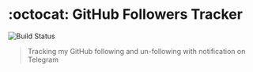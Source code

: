 # :octocat: GitHub Followers Tracker

![Build Status](https://github.com/plibither8/gh-followers-tracker/workflows/GitHub%20Followers%20Tracker/badge.svg)

> Tracking my GitHub following and un-following with notification on Telegram
